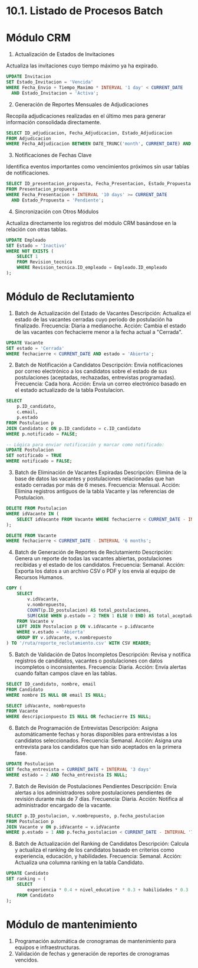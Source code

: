 # 10.1. Listado de Procesos Batch

# Módulo CRM
1. Actualización de Estados de Invitaciones

Actualiza las invitaciones cuyo tiempo máximo ya ha expirado.
```sql
UPDATE Invitacion
SET Estado_Invitacion = 'Vencida'
WHERE Fecha_Envio + Tiempo_Maximo * INTERVAL '1 day' < CURRENT_DATE
  AND Estado_Invitacion = 'Activa';
```
2. Generación de Reportes Mensuales de Adjudicaciones

Recopila adjudicaciones realizadas en el último mes para generar información consolidada directamente.
```sql
SELECT ID_adjudicacion, Fecha_Adjudicacion, Estado_Adjudicacion
FROM Adjudicacion
WHERE Fecha_Adjudicacion BETWEEN DATE_TRUNC('month', CURRENT_DATE) AND CURRENT_DATE;
```
3. Notificaciones de Fechas Clave

Identifica eventos importantes como vencimientos próximos sin usar tablas de notificaciones.
```sql
SELECT ID_presentacion_propuesta, Fecha_Presentacion, Estado_Propuesta
FROM Presentacion_propuesta
WHERE Fecha_Presentacion + INTERVAL '10 days' >= CURRENT_DATE
  AND Estado_Propuesta = 'Pendiente';
```
4. Sincronización con Otros Módulos

Actualiza directamente los registros del módulo CRM basándose en la relación con otras tablas.
```sql
UPDATE Empleado
SET Estado = 'Inactivo'
WHERE NOT EXISTS (
    SELECT 1
    FROM Revision_tecnica
    WHERE Revision_tecnica.ID_empleado = Empleado.ID_empleado
);
```

# Módulo de Reclutamiento
1. Batch de Actualización del Estado de Vacantes
Descripción: Actualiza el estado de las vacantes cerradas cuyo período de postulación ha finalizado.
Frecuencia: Diaria a medianoche.
Acción:
Cambia el estado de las vacantes con fechacierre menor a la fecha actual a "Cerrada".
```sql
UPDATE Vacante
SET estado = 'Cerrada'
WHERE fechacierre < CURRENT_DATE AND estado = 'Abierta';
```
2. Batch de Notificación a Candidatos
Descripción: Envía notificaciones por correo electrónico a los candidatos sobre el estado de sus postulaciones (aceptadas, rechazadas, entrevistas programadas).
Frecuencia: Cada hora.
Acción:
Envía un correo electrónico basado en el estado actualizado de la tabla Postulacion.
```sql
SELECT 
    p.ID_candidato, 
    c.email, 
    p.estado 
FROM Postulacion p
JOIN Candidato c ON p.ID_candidato = c.ID_candidato
WHERE p.notificado = FALSE;

-- Lógica para enviar notificación y marcar como notificado:
UPDATE Postulacion
SET notificado = TRUE
WHERE notificado = FALSE;
```
3. Batch de Eliminación de Vacantes Expiradas
Descripción: Elimina de la base de datos las vacantes y postulaciones relacionadas que han estado cerradas por más de 6 meses.
Frecuencia: Mensual.
Acción:
Elimina registros antiguos de la tabla Vacante y las referencias de Postulacion.
```sql
DELETE FROM Postulacion 
WHERE idVacante IN (
    SELECT idVacante FROM Vacante WHERE fechacierre < CURRENT_DATE - INTERVAL '6 months'
);

DELETE FROM Vacante
WHERE fechacierre < CURRENT_DATE - INTERVAL '6 months';
```

4. Batch de Generación de Reportes de Reclutamiento
Descripción: Genera un reporte de todas las vacantes abiertas, postulaciones recibidas y el estado de los candidatos.
Frecuencia: Semanal.
Acción:
Exporta los datos a un archivo CSV o PDF y los envía al equipo de Recursos Humanos.
```sql
COPY (
    SELECT 
        v.idVacante, 
        v.nombrepuesto, 
        COUNT(p.ID_postulacion) AS total_postulaciones, 
        SUM(CASE WHEN p.estado = 2 THEN 1 ELSE 0 END) AS total_aceptadas
    FROM Vacante v
    LEFT JOIN Postulacion p ON v.idVacante = p.idVacante
    WHERE v.estado = 'Abierta'
    GROUP BY v.idVacante, v.nombrepuesto
) TO '/ruta/reporte_reclutamiento.csv' WITH CSV HEADER;
```

5. Batch de Validación de Datos Incompletos
Descripción: Revisa y notifica registros de candidatos, vacantes o postulaciones con datos incompletos o inconsistentes.
Frecuencia: Diaria.
Acción:
Envía alertas cuando faltan campos clave en las tablas.
```sql
SELECT ID_candidato, nombre, email 
FROM Candidato 
WHERE nombre IS NULL OR email IS NULL;

SELECT idVacante, nombrepuesto 
FROM Vacante 
WHERE descripcionpuesto IS NULL OR fechacierre IS NULL;
```

6. Batch de Programación de Entrevistas
Descripción: Asigna automáticamente fechas y horas disponibles para entrevistas a los candidatos seleccionados.
Frecuencia: Semanal.
Acción:
Asigna una entrevista para los candidatos que han sido aceptados en la primera fase.
```sql
UPDATE Postulacion
SET fecha_entrevista = CURRENT_DATE + INTERVAL '3 days'
WHERE estado = 2 AND fecha_entrevista IS NULL;
```
7. Batch de Revisión de Postulaciones Pendientes
Descripción: Envía alertas a los administradores sobre postulaciones pendientes de revisión durante más de 7 días.
Frecuencia: Diaria.
Acción:
Notifica al administrador encargado de la vacante.
```sql
SELECT p.ID_postulacion, v.nombrepuesto, p.fecha_postulacion 
FROM Postulacion p
JOIN Vacante v ON p.idVacante = v.idVacante
WHERE p.estado = 1 AND p.fecha_postulacion < CURRENT_DATE - INTERVAL '7 days';
```

8. Batch de Actualización del Ranking de Candidatos
Descripción: Calcula y actualiza el ranking de los candidatos basado en criterios como experiencia, educación, y habilidades.
Frecuencia: Semanal.
Acción:
Actualiza una columna ranking en la tabla Candidato.
```sql
UPDATE Candidato
SET ranking = (
    SELECT 
        experiencia * 0.4 + nivel_educativo * 0.3 + habilidades * 0.3
    FROM Candidato
);
```

# Módulo de mantenimiento

1. Programación automática de cronogramas de mantenimiento para equipos e infraestructuras.
2. Validación de fechas y generación de reportes de cronogramas vencidos.

